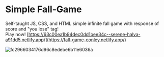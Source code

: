 # Simple Fall-Game

Self-taught JS, CSS, and HTML simple infinite fall game with response of score and "you lose" tag! <br>
Play now! [https://63c00ea1b94dec0dd1bee34c--serene-halva-a91dd5.netlify.app/](https://fall-game-conley.netlify.app/)

![fc2966034176d96c8edebe6b11e6036a](https://user-images.githubusercontent.com/97537360/210837212-767e14f3-60ac-4831-89cc-ac160963ad46.gif)

